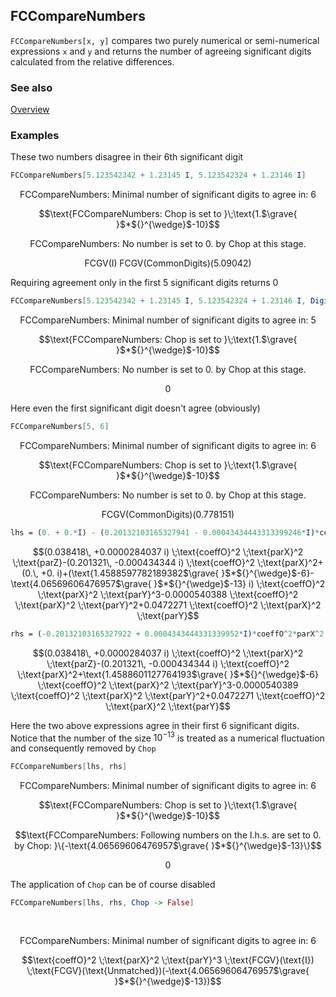 ## FCCompareNumbers

`FCCompareNumbers[x, y]` compares two purely numerical or semi-numerical expressions `x` and `y` and returns the number of agreeing significant digits calculated from the relative differences.

### See also

[Overview](Extra/FeynCalc.md)

### Examples

These two numbers disagree in their 6th significant digit

```mathematica
FCCompareNumbers[5.123542342 + 1.23145 I, 5.123542324 + 1.23146 I]
```

$$\text{FCCompareNumbers: Minimal number of significant digits to agree in: }6$$

$$\text{FCCompareNumbers: Chop is set to }\;\text{1.$\grave{ }$*${}^{\wedge}$-10}$$

$$\text{FCCompareNumbers: No number is set to 0. by Chop at this stage. }$$

$$\text{FCGV}(\text{I}) \;\text{FCGV}(\text{CommonDigits})(5.09042)$$

Requiring agreement only in the first 5 significant digits returns 0

```mathematica
FCCompareNumbers[5.123542342 + 1.23145 I, 5.123542324 + 1.23146 I, DigitCount -> 5]
```

$$\text{FCCompareNumbers: Minimal number of significant digits to agree in: }5$$

$$\text{FCCompareNumbers: Chop is set to }\;\text{1.$\grave{ }$*${}^{\wedge}$-10}$$

$$\text{FCCompareNumbers: No number is set to 0. by Chop at this stage. }$$

$$0$$

Here even the first significant digit doesn't agree (obviously)

```mathematica
FCCompareNumbers[5, 6]
```

$$\text{FCCompareNumbers: Minimal number of significant digits to agree in: }6$$

$$\text{FCCompareNumbers: Chop is set to }\;\text{1.$\grave{ }$*${}^{\wedge}$-10}$$

$$\text{FCCompareNumbers: No number is set to 0. by Chop at this stage. }$$

$$\text{FCGV}(\text{CommonDigits})(0.778151)$$

```mathematica
lhs = (0. + 0.*I) - (0.20132103165327941 - 0.00043434443313399246*I)*coeffO^2*parX^2 + (0.047227066764317975)*coeffO^2*parX^2*parY - (0.00005403882927314103)*coeffO^2*parX^2*parY^2 + (1.4588597782189382*^-6 - 4.06569606476957*^-13*I)*coeffO^2*parX^2*parY^3 + (0.03841797609570242 + 0.000028403733516153446*I)*coeffO^2*parX^2*parZ
```

$$(0.038418\, +0.0000284037 i) \;\text{coeffO}^2 \;\text{parX}^2 \;\text{parZ}-(0.201321\, -0.000434344 i) \;\text{coeffO}^2 \;\text{parX}^2+(0.\, +0. i)+(\text{1.4588597782189382$\grave{ }$*${}^{\wedge}$-6}-\text{4.06569606476957$\grave{ }$*${}^{\wedge}$-13} i) \;\text{coeffO}^2 \;\text{parX}^2 \;\text{parY}^3-0.0000540388 \;\text{coeffO}^2 \;\text{parX}^2 \;\text{parY}^2+0.0472271 \;\text{coeffO}^2 \;\text{parX}^2 \;\text{parY}$$

```mathematica
rhs = (-0.20132103165327922 + 0.0004343444331339952*I)*coeffO^2*parX^2 + (0.0472270672349811)*coeffO^2*parX^2*parY - (0.00005403887000187252)*coeffO^2*parX^2*parY^2 + 1.4588601127764193*^-6*coeffO^2*parX^2*parY^3 + (0.038417976095702376 + 0.000028403733516153537*I)*coeffO^2*parX^2*parZ
```

$$(0.038418\, +0.0000284037 i) \;\text{coeffO}^2 \;\text{parX}^2 \;\text{parZ}-(0.201321\, -0.000434344 i) \;\text{coeffO}^2 \;\text{parX}^2+\text{1.4588601127764193$\grave{ }$*${}^{\wedge}$-6} \;\text{coeffO}^2 \;\text{parX}^2 \;\text{parY}^3-0.0000540389 \;\text{coeffO}^2 \;\text{parX}^2 \;\text{parY}^2+0.0472271 \;\text{coeffO}^2 \;\text{parX}^2 \;\text{parY}$$

Here the two above expressions agree in their first 6 significant digits. Notice that the number of the size $10^{-13}$ is treated as a numerical fluctuation and consequently removed by `Chop`

```mathematica
FCCompareNumbers[lhs, rhs]
```

$$\text{FCCompareNumbers: Minimal number of significant digits to agree in: }6$$

$$\text{FCCompareNumbers: Chop is set to }\;\text{1.$\grave{ }$*${}^{\wedge}$-10}$$

$$\text{FCCompareNumbers: Following numbers on the l.h.s. are set to 0. by Chop: }\{-\text{4.06569606476957$\grave{ }$*${}^{\wedge}$-13}\}$$

$$0$$

The application of `Chop` can be of course disabled

```mathematica
FCCompareNumbers[lhs, rhs, Chop -> False] 
  
 

```

$$\text{FCCompareNumbers: Minimal number of significant digits to agree in: }6$$

$$\text{coeffO}^2 \;\text{parX}^2 \;\text{parY}^3 \;\text{FCGV}(\text{I}) \;\text{FCGV}(\text{Unmatched})(-\text{4.06569606476957$\grave{ }$*${}^{\wedge}$-13})$$
